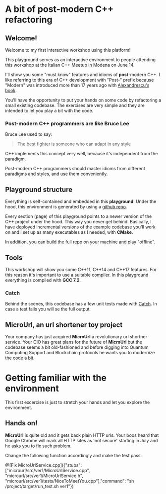 # A bit of post-modern C++ refactoring

## Welcome!

Welcome to my first interactive workshop using this platform!

This playground serves as an interactive environment to people attending this workshop at the Italian C++ Meetup in Modena on June 14.

I'll show you some "must know" features and idioms of **post**-modern C++. I like referring to this era of C++ development with "Post-" prefix because "Modern" was introduced more than 17 years ago with [Alexandrescu's book](https://en.wikipedia.org/wiki/Modern_C%2B%2B_Design).

You'll have the opportunity to put your hands on some code by refactoring a small existing codebase. The exercises are very simple and they are intended to let you play a bit with the code.

### Post-modern C++ programmers are like Bruce Lee

Bruce Lee used to say:

> The best fighter is someone who can adapt in any style

C++ implements this concept very well, because it's independent from the paradigm.

Post-modern C++ programmers should master idioms from different paradigms and styles, and use them conveniently. 

## Playground structure

Everything is self-contained and embedded in this **playground**. Under the hood, this environment is generated by using a [github repo](https://github.com/ilpropheta).

Every section (page) of this playground points to a newer version of the C++ project under the hood. This way you never get behind. 
Basically, I have deployed incremental versions of the example codebase you'll work on and I set up as many executables as I needed, with **CMake**.

In addition, you can build the [full repo](https://github.com/ilpropheta) on your machine and play "offline".

## Tools

This workshop will show you some C++11, C++14 and C++17 features. For this reason it's important to use a suitable compiler. In this playground everything is compiled with **GCC 7.2**.

### Catch

Behind the scenes, this codebase has a few unit tests made with [Catch](https://github.com/catchorg/Catch2). In case a test fails you will se the full output.

## MicroUrl, an url shortener toy project

Your company has just acquired **MicroUrl** a revolutionary url shortner service. Your CIO has great plans for the future of **MicroUrl** but the codebase seems a bit old-fashioned and before digging into Quantum Computing Support and Blockchain protocols he wants you to modernize the code a bit.

# Getting familiar with the environment

This first excercise is just to stretch your hands and let you explore the environment.

## Hands on!

**MicroUrl** is quite old and it gets back plain HTTP urls. Your boos heard that Google Chrome will mark all HTTP sites as 'not secure' starting in July and he asks you to fix such problem.

Change the following function accordingly and make the test pass:

@[Fix MicroUrlService.cpp]({"stubs": ["microurl/src/ver1/MicroUrlService.cpp", "microurl/src/ver1/MicroUrlService.h", "microurl/src/ver1/tests/NiceToMeetYou.cpp"],"command": "sh /project/target/run_test.sh ver1"})